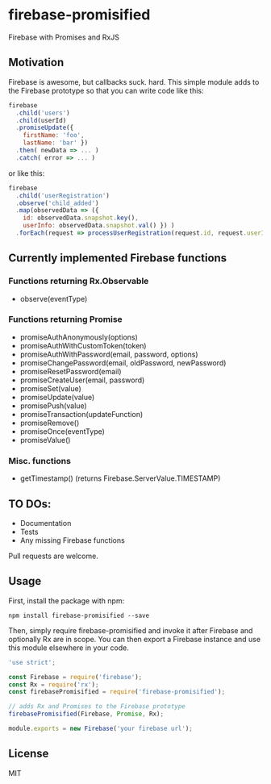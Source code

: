 # firebase-promisified
Firebase with Promises and RxJS

## Motivation
Firebase is awesome, but callbacks suck. hard. This simple module adds to the
Firebase prototype so that you can write code like this:

```javascript
firebase
  .child('users')
  .child(userId)
  .promiseUpdate({
    firstName: 'foo',
    lastName: 'bar' })
  .then( newData => ... )
  .catch( error => ... )
```

or like this:

```javascript
firebase
  .child('userRegistration')
  .observe('child_added')
  .map(observedData => ({
    id: observedData.snapshot.key(),
    userInfo: observedData.snapshot.val() }) )
  .forEach(request => processUserRegistration(request.id, request.userInfo));
```

## Currently implemented Firebase functions

### Functions returning Rx.Observable
* observe(eventType)

### Functions returning Promise
* promiseAuthAnonymously(options)
* promiseAuthWithCustomToken(token)
* promiseAuthWithPassword(email, password, options)
* promiseChangePassword(email, oldPassword, newPassword)
* promiseResetPassword(email)
* promiseCreateUser(email, password)
* promiseSet(value)
* promiseUpdate(value)
* promisePush(value)
* promiseTransaction(updateFunction)
* promiseRemove()
* promiseOnce(eventType)
* promiseValue()

### Misc. functions
* getTimestamp() (returns Firebase.ServerValue.TIMESTAMP)

## TO DOs:
* Documentation
* Tests
* Any missing Firebase functions

Pull requests are welcome.

## Usage

First, install the package with npm:
```
npm install firebase-promisified --save
```

Then, simply require firebase-promisified and invoke it after Firebase and
optionally Rx are in scope. You can then export a Firebase instance and use
this module elsewhere in your code.

```javascript
'use strict';

const Firebase = require('firebase');
const Rx = require('rx');
const firebasePromisified = require('firebase-promisified');

// adds Rx and Promises to the Firebase prototype
firebasePromisified(Firebase, Promise, Rx);

module.exports = new Firebase('your firebase url');
```

## License
MIT
